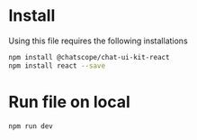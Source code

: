 # Install
Using this file requires the following installations
```bash
npm install @chatscope/chat-ui-kit-react
npm install react --save
```

# Run file on local

```bash
npm run dev
```
